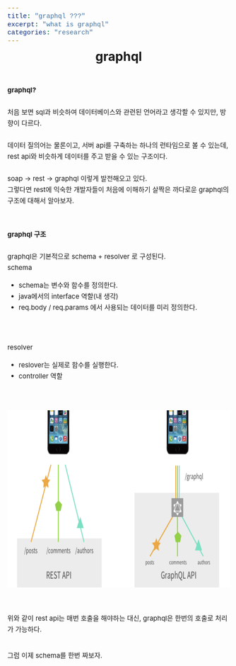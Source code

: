 ```yaml
---
title: "graphql ???"
excerpt: "what is graphql"
categories: "research"
---
```


<style>
code {
  font-family: Consolas,"courier new";
  padding: 2px;
  font-size: 105%;
}
</style>


<div style = "font-size: 28px; line-height: 25px;">
<center><strong>graphql</strong></center><br><br>
</div>

<div style = "font-size: 15px; line-height: 25px; text-align: left">
<strong>graphql?</strong> <br><br>
처음 보면 sql과 비슷하여 데이터베이스와 관련된 언어라고 생각할 수 있지만, 방향이 다르다.<br><br>
데이터 질의어는 물론이고, 서버 api를 구축하는 하나의 런타임으로 볼 수 있는데, rest api와 비슷하게 데이터를 주고 받을 수 있는 구조이다. <br><br>
soap -> rest -> graphql 이렇게 발전해오고 있다. <br>
그렇다면 rest에 익숙한 개발자들이 처음에 이해하기 살짝은 까다로운 graphql의 구조에 대해서 알아보자.
</div><br><br><br>

<div style = "font-size: 15px; line-height: 25px; text-align: left">
<strong>graphql 구조</strong><br><br>
graphql은 기본적으로 schema + resolver 로 구성된다. <br>
schema<br>
<ul>
<li>schema는 변수와 함수를 정의한다.</li>
<li>java에서의 interface 역할(내 생각)</li>
<li>req.body / req.params 에서 사용되는 데이터를 미리 정의한다.</li>
</ul>
<br><br>
resolver<br>
<ul>
<li>reslover는 실제로 함수를 실행한다.</li>
<li>controller 역할</li>
</ul>
<br><br>
<center><img src = "\assets\images\graphql.png"  border=0 width = "600" height = "400"></center><br><br>
위와 같이 rest api는 매번 호출을 해야하는 대신, graphql은 한번의 호출로 처리가 가능하다.<br>
</div>
<br><br>

<div style = "font-size: 15px; line-height: 25px; text-align: left">
그럼 이제 schema를 한번 짜보자.<br><br>

</div>